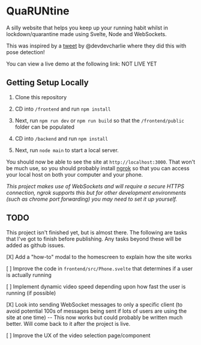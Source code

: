 # QuaRUNtine
A silly website that helps you keep up your running habit whilst in lockdown/quarantine made using Svelte, Node and WebSockets.

This was inspired by a [tweet](https://twitter.com/devdevcharlie/status/1241812642852995074) by @devdevcharlie where they did this with pose detection!

You can view a live demo at the following link: NOT LIVE YET

## Getting Setup Locally

1. Clone this repository

2. CD into `/frontend` and run `npm install`

3. Next, run `npm run dev` or `npm run build` so that the `/frontend/public` folder can be populated

4. CD into `/backend` and run `npm install`

5. Next, run `node main` to start a local server.

You should now be able to see the site at `http://localhost:3000`. That won't be much use, so you should probably install [ngrok](https://ngrok.com/) so that you can access your local host on both your computer and your phone.

*This project makes use of WebSockets and will require a secure HTTPS connection, ngrok supports this but for other development environments (such as chrome port forwarding) you may need to set it up yourself.*

## TODO

This project isn't finished yet, but is almost there. The following are tasks that I've got to finish before publishing. Any tasks beyond these will be added as github issues.

[X] Add a "how-to" modal to the homescreen to explain how the site works

[ ] Improve the code in `frontend/src/Phone.svelte` that determines if a user is actually running

[ ] Implement dynamic video speed depending upon how fast the user is running (if possible)

[X] Look into sending WebSocket messages to only a specific client (to avoid potential 100s of messages being sent if lots of users are using the site at one time) -- This now works but could probably be written much better. Will come back to it after the project is live.

[ ] Improve the UX of the video selection page/component
